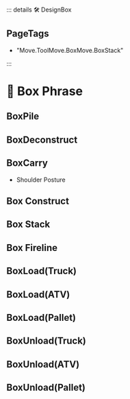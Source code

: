 ::: details 🛠 <dev>DesignBox</dev> 

<h2>PageTags</h2>

- "Move.ToolMove.BoxMove.BoxStack"

:::

# 🔷 <move>Box Phrase</move>



## BoxPile

## BoxDeconstruct

## BoxCarry

- Shoulder Posture

## Box Construct

## Box Stack

## Box Fireline

## BoxLoad(Truck)

## BoxLoad(ATV)

## BoxLoad(Pallet)

## BoxUnload(Truck)

## BoxUnload(ATV)

## BoxUnload(Pallet)


